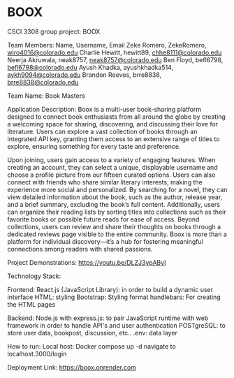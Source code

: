 # BOOX
CSCI 3308 group project: BOOX 

Team Members: Name, Username, Email
Zeke Romero, ZekeRomero, wiro4016@colorado.edu
Charlie Hewitt, hewitt89, chhe8111@colorado.edu
Neerja Akruwala, neak8757, neak8757@colorado.edu
Ben Floyd, befl6798, befl6798@colorado.edu
Ayush Khadka, ayushkhadka514, aykh9094@colorado.edu
Brandon Reeves, brre8838, brre8838@colorado.edu

Team Name: Book Masters

Application Description: 
Boox is a multi-user book-sharing platform designed to connect book enthusiasts from all around the globe by creating a welcoming space for sharing, discovering, and discussing their love for literature. Users can explore a vast collection of books through an integrated API key, granting them access to an extensive range of titles to explore, ensuring something for every taste and preference.

Upon joining, users gain access to a variety of engaging features. When creating an account, they can select a unique, displayable username and choose a profile picture from our fifteen curated options. Users can also connect with friends who share similar literary interests, making the experience more social and personalized. By searching for a novel, they can view detailed information about the book, such as the author, release year, and a brief summary, excluding the book’s full content. Additionally, users can organize their reading lists by sorting titles into collections such as their favorite books or possible future reads for ease of access. Beyond collections, users can review and share their thoughts on books through a dedicated reviews page visible to the entire community. Boox is more than a platform for individual discovery—it’s a hub for fostering meaningful connections among readers with shared passions.

Project Demonstrations: https://youtu.be/DLZJ3ypAByI


Technology Stack:

Frontend:
React.js (JavaScript Library): in order to build a dynamic user interface
HTML: styling
Bootstrap: Styling format
handlebars: For creating the HTML pages

Backend:
Node.js with express.js: to pair JavaScript runtime with web framework in order to handle API's and  user authentication
POSTgreSQL: to store user data, bookpost, discussion, etc..
.env: data layer


How to run:
Local host: 
  Docker compose up -d
  navigate to localhost.3000/login

Deployment Link: https://boox.onrender.com 
